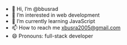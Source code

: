 - 👋 Hi, I’m @bbusrad
- 👀 I’m interested in web development
- 🌱 I’m currently learning JavaScript
- 📫 How to reach me xbusra2005@gmail.com
- 😄 Pronouns: full-stack developer
